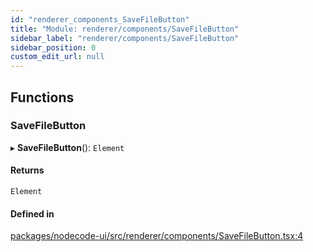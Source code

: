```yaml
---
id: "renderer_components_SaveFileButton"
title: "Module: renderer/components/SaveFileButton"
sidebar_label: "renderer/components/SaveFileButton"
sidebar_position: 0
custom_edit_url: null
---
```


## Functions

### SaveFileButton

▸ **SaveFileButton**(): `Element`

#### Returns

`Element`

#### Defined in

[packages/nodecode-ui/src/renderer/components/SaveFileButton.tsx:4](https://github.com/bischoff-m/nodecode/blob/1978ab5/packages/nodecode-ui/src/renderer/components/SaveFileButton.tsx#L4)
